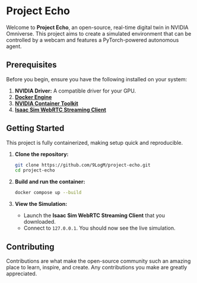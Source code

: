 # Project Echo

Welcome to **Project Echo**, an open-source, real-time digital twin in NVIDIA Omniverse. This project aims to create a simulated environment that can be controlled by a webcam and features a PyTorch-powered autonomous agent.


## Prerequisites

Before you begin, ensure you have the following installed on your system:

1.  **NVIDIA Driver:** A compatible driver for your GPU.
2.  **[Docker Engine](https://docs.docker.com/engine/install/)**
3.  **[NVIDIA Container Toolkit](https://docs.nvidia.com/datacenter/cloud-native/container-toolkit/latest/install-guide.html)**
4.  **[Isaac Sim WebRTC Streaming Client](https://docs.isaacsim.omniverse.nvidia.com/5.0.0/installation/download.html#isaac-sim-latest-release)**


## Getting Started

This project is fully containerized, making setup quick and reproducible.

1.  **Clone the repository:**
    ```bash
    git clone https://github.com/9LogM/project-echo.git
    cd project-echo
    ```

2.  **Build and run the container:**

    ```bash
    docker compose up --build
    ```

3.  **View the Simulation:**
    * Launch the **Isaac Sim WebRTC Streaming Client** that you downloaded.
    * Connect to `127.0.0.1`. You should now see the live simulation.


## Contributing

Contributions are what make the open-source community such an amazing place to learn, inspire, and create. Any contributions you make are greatly appreciated.